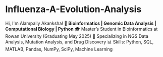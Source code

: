 # Influenza-A-Evolution-Analysis
Hi, I'm Alampally Akanksha!  🌱 **Bioinformatics | Genomic Data Analysis | Computational Biology | Python**  🎓 Master’s Student in Bioinformatics at Rowan University (Graduating May 2025)   🔬 Specializing in NGS Data Analysis, Mutation Analysis, and Drug Discovery   📊 Skills: Python, SQL, MATLAB, Pandas, NumPy, SciPy, Machine Learning   
